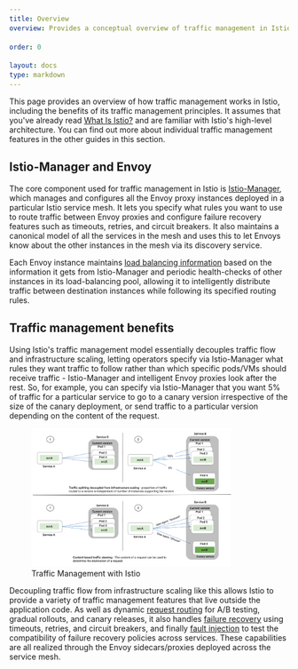 ```yaml
---
title: Overview
overview: Provides a conceptual overview of traffic management in Istio and the features it enables.
                
order: 0

layout: docs
type: markdown
---
```


This page provides an overview of how traffic management works
in Istio, including the benefits of its traffic management
principles. It assumes that you've already read [What Is Istio?]({{home}}/docs/concepts/what-is-istio/overview.html)
and are familiar with Istio's high-level architecture. You can
find out more about individual traffic management features in the other
guides in this section.

## Istio-Manager and Envoy

The core component used for traffic management in Istio is
[Istio-Manager](./pilot.html), which manages and configures all the Envoy
proxy instances deployed in a particular Istio service mesh. It lets you
specify what rules you want to use to route traffic between Envoy proxies
and configure failure recovery features such as timeouts, retries, and
circuit breakers. It also maintains a canonical model of all the services
in the mesh and uses this to let Envoys know about the other instances in
the mesh via its discovery service.

Each Envoy instance maintains [load balancing information](./load-balancing.html)
based on the information it gets from Istio-Manager and periodic health-checks
of other instances in its load-balancing pool, allowing it to intelligently
distribute traffic between destination instances while following its specified
routing rules.

## Traffic management benefits

Using Istio's traffic management model essentially decouples traffic flow
and infrastructure scaling, letting operators specify via Istio-Manager what
rules they want traffic to follow rather than which specific pods/VMs should
receive traffic - Istio-Manager and intelligent Envoy proxies look after the
rest. So, for example, you can specify via Istio-Manager that you want 5%
of traffic for a particular service to go to a canary version irrespective
of the size of the canary deployment, or send traffic to a particular version
depending on the content of the request.


<figure><img style="max-width:85%;" src="./img/pilot/TrafficManagementOverview.svg" alt="Traffic Management with Istio" title="Traffic Management with Istio" />
<figcaption>Traffic Management with Istio</figcaption></figure>

Decoupling traffic flow from infrastructure scaling like this allows Istio
to provide a variety of traffic management features that live outside the
application code. As well as dynamic [request routing](request-routing.html)
for A/B testing, gradual rollouts, and canary releases, it also handles
[failure recovery](handling-failures.html) using timeouts, retries, and
circuit breakers, and finally [fault injection](fault-injection.html) to
test the compatibility of failure recovery policies across services. These
capabilities are all realized through the Envoy sidecars/proxies deployed
across the service mesh.

